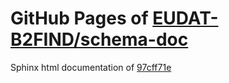 GitHub Pages of [EUDAT-B2FIND/schema-doc](https://github.com/EUDAT-B2FIND/schema-doc.git)
===
Sphinx html documentation of [97cff71e](https://github.com/EUDAT-B2FIND/schema-doc/tree/97cff71ea09d6d2bf825454490b35a02d4bdf89a)
